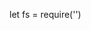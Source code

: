 <!-- ## Write to a file
Using the fs library again, try to write to the contents of a file.
You can use the fs library to as a black box, the goal is to understand async tasks. -->

let fs = require('')